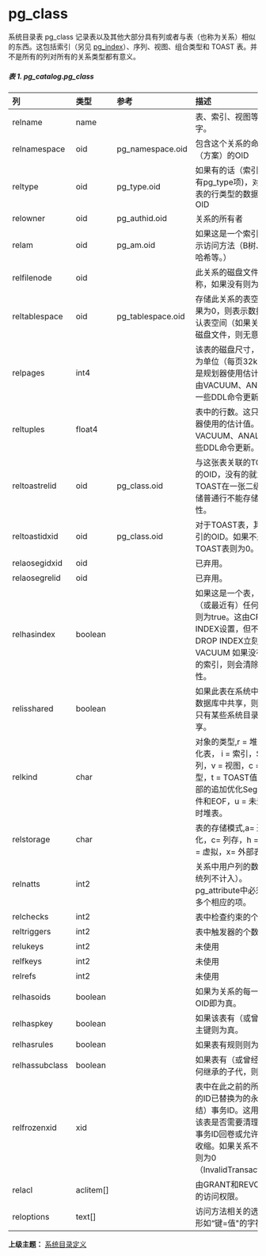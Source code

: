 # pg\_class

系统目录表 pg\_class 记录表以及其他大部分具有列或者与表（也称为关系）相似的东西。这包括索引（另见 [pg\_index](./pgindex.md)）、序列、视图、组合类型和 TOAST 表。并不是所有的列对所有的关系类型都有意义。

##### 表 1. pg\_catalog.pg\_class

| 列 | 类型 | 参考 | 描述 |
| :--- | :--- | :--- | :--- |
| relname | name |  | 表、索引、视图等的名字。 |
| relnamespace | oid | pg\_namespace.oid | 包含这个关系的命名空间（方案）的OID |
| reltype | oid | pg\_type.oid | 如果有的话（索引为0，没有pg\_type项\)，对应与此表的行类型的数据类型的OID |
| relowner | oid | pg\_authid.oid | 关系的所有者 |
| relam | oid | pg\_am.oid | 如果这是一个索引，则表示访问方法（B树、位图、哈希等。） |
| relfilenode | oid |  | 此关系的磁盘文件的名称，如果没有则为0。 |
| reltablespace | oid | pg\_tablespace.oid | 存储此关系的表空间。如果为0，则表示数据库的默认表空间（如果关系没有磁盘文件，则无意义）。 |
| relpages | int4 |  | 该表的磁盘尺寸，以页面为单位（每页32k）。这只是规划器使用估计值。它由VACUUM、ANALYZE和一些DDL命令更新。 |
| reltuples | float4 |  | 表中的行数。这只是规划器使用的估计值。它由 VACUUM、ANALYZE和一些DDL命令更新。 |
| reltoastrelid | oid | pg\_class.oid | 与这张表关联的TOAST表的OID，没有的就为0。TOAST在一张二级表中存储普通行不能存储的大属性。 |
| reltoastidxid | oid | pg\_class.oid | 对于TOAST表，其上的索引的OID。如果不是TOAST表则为0。 |
| relaosegidxid | oid |  | 已弃用。 |
| relaosegrelid | oid |  | 已弃用。 |
| relhasindex | boolean |  | 如果这是一个表，它有（或最近有）任何索引，则为true。这由CREATE INDEX设置，但不会被DROP INDEX立刻清除。VACUUM 如果没有找到表的索引，则会清除这个属性。 |
| relisshared | boolean |  | 如果此表在系统中的所有数据库中共享，则为true。只有某些系统目录表被共享。 |
| relkind | char |  | 对象的类型,r = 堆或追加优化表， i = 索引，S = 序列，v = 视图，c = 组合类型，t = TOAST值， o = 内部的追加优化Segment文件和EOF，u = 未登记的临时堆表。 |
| relstorage | char |  | 表的存储模式,a= 追加优化，c= 列存，h = 堆， v = 虚拟，x= 外部表。 |
| relnatts | int2 |  | 关系中用户列的数量（系统列不计入）。pg\_attribute中必须有这么多个相应的项。 |
| relchecks | int2 |  | 表中检查约束的个数。 |
| reltriggers | int2 |  | 表中触发器的个数。 |
| relukeys | int2 |  | 未使用 |
| relfkeys | int2 |  | 未使用 |
| relrefs | int2 |  | 未使用 |
| relhasoids | boolean |  | 如果为关系的每一行生成OID即为真。 |
| relhaspkey | boolean |  | 如果该表有（或曾经有）主键则为真。 |
| relhasrules | boolean |  | 如果表有规则则为真 |
| relhassubclass | boolean |  | 如果表有（或曾经有）任何继承的子代，则为真。 |
| relfrozenxid | xid |  | 表中在此之前的所有事务的ID已替换为的永久（冻结）事务ID。这用于跟踪该表是否需要清理以防止事务ID回卷或允许pg\_clog收缩。如果关系不是表，则为0（InvalidTransactionId）。 |
| relacl | aclitem\[\] |  | 由GRANT和REVOKE分配的访问权限。 |
| reloptions | text\[\] |  | 访问方法相关的选项，为形如“键=值"的字符串。 |

**上级主题：** [系统目录定义](./README.md)
